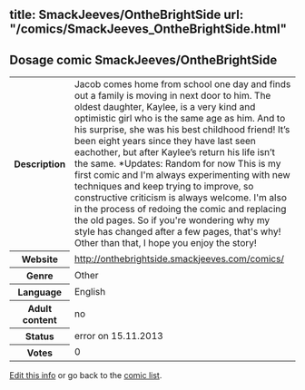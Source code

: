 title: SmackJeeves/OntheBrightSide
url: "/comics/SmackJeeves_OntheBrightSide.html"
---
Dosage comic SmackJeeves/OntheBrightSide
-----------------------------------------

<p id="msg"></p>
<script type="text/javascript">
if (window.location.search === '?edit_info_mail=sent_ok') {
  var elem = document.getElementById("msg");
  elem.innerHTML = 'Edited information sucessfully sent for review, which is usually done daily. Thanks!';
  elem.className = 'ok';
}
</script>
<table class="comicinfo">
<tr>
<th>Description</th><td>Jacob comes home from school one day and finds out a family is moving in next door to him. The oldest daughter, Kaylee, is a very kind and optimistic girl who is the same age as him. And to his surprise, she was his best childhood friend! It’s been eight years since they have last seen eachother, but after Kaylee’s return his life isn’t the same. *Updates: Random for now This is my first comic and I'm always experimenting with new techniques and keep trying to improve, so constructive criticism is always welcome. I'm also in the process of redoing the comic and replacing the old pages. So if you're wondering why my style has changed after a few pages, that's why! Other than that, I hope you enjoy the story!</td>
</tr>
<tr>
<th>Website</th><td><a href="http://onthebrightside.smackjeeves.com/comics/">http://onthebrightside.smackjeeves.com/comics/</a></td>
</tr>
<tr>
<th>Genre</th><td>Other</td>
</tr>
<tr>
<th>Language</th><td>English</td>
</tr>
<tr>
<th>Adult content</th><td>no</td>
</tr>
<tr>
<th>Status</th><td>error on 15.11.2013</td>
</tr>
<tr>
<th>Votes</th><td>0</td>
</tr>
</table>

[Edit this info](SmackJeeves_OntheBrightSide_edit.html) or go back to the [comic list](../comic-index.html).
